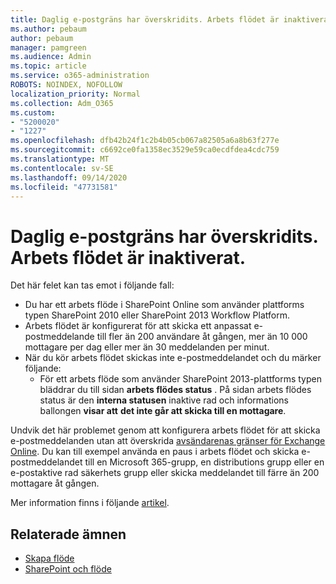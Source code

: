 ```yaml
---
title: Daglig e-postgräns har överskridits. Arbets flödet är inaktiverat.
ms.author: pebaum
author: pebaum
manager: pamgreen
ms.audience: Admin
ms.topic: article
ms.service: o365-administration
ROBOTS: NOINDEX, NOFOLLOW
localization_priority: Normal
ms.collection: Adm_O365
ms.custom:
- "5200020"
- "1227"
ms.openlocfilehash: dfb42b24f1c2b4b05cb067a82505a6a8b63f277e
ms.sourcegitcommit: c6692ce0fa1358ec3529e59ca0ecdfdea4cdc759
ms.translationtype: MT
ms.contentlocale: sv-SE
ms.lasthandoff: 09/14/2020
ms.locfileid: "47731581"
---
```

# <a name="daily-email-limit-exceeded-workflow-is-suspended"></a>Daglig e-postgräns har överskridits. Arbets flödet är inaktiverat.

Det här felet kan tas emot i följande fall:

- Du har ett arbets flöde i SharePoint Online som använder plattforms typen SharePoint 2010 eller SharePoint 2013 Workflow Platform.
- Arbets flödet är konfigurerat för att skicka ett anpassat e-postmeddelande till fler än 200 användare åt gången, mer än 10 000 mottagare per dag eller mer än 30 meddelanden per minut.
- När du kör arbets flödet skickas inte e-postmeddelandet och du märker följande:
    - För ett arbets flöde som använder SharePoint 2013-plattforms typen bläddrar du till sidan **arbets flödes status** . På sidan arbets flödes status är den **interna statusen** inaktive rad och informations ballongen **visar att** **det inte går att skicka till en mottagare**.

Undvik det här problemet genom att konfigurera arbets flödet för att skicka e-postmeddelanden utan att överskrida [avsändarenas gränser för Exchange Online](https://docs.microsoft.com/office365/servicedescriptions/exchange-online-service-description/exchange-online-limits#recipientlimits). Du kan till exempel använda en paus i arbets flödet och skicka e-postmeddelandet till en Microsoft 365-grupp, en distributions grupp eller en e-postaktive rad säkerhets grupp eller skicka meddelandet till färre än 200 mottagare åt gången.


Mer information finns i följande [artikel](https://support.microsoft.com/help/3150442/daily-email-limit-has-exceeded-and-your-workflow-has-been-suspended-or).

## <a name="related-topics"></a>Relaterade ämnen
- [Skapa flöde](https://support.office.com/article/Create-a-flow-for-a-list-or-library-in-SharePoint-Online-or-OneDrive-for-Business-a9c3e03b-0654-46af-a254-20252e580d01) 
- [SharePoint och flöde](https://flow.microsoft.com/blog/sharepoint-and-flow/) 